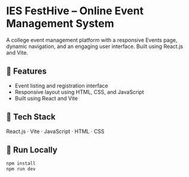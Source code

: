# IES FestHive – Online Event Management System

A college event management platform with a responsive Events page, dynamic navigation, and an engaging user interface. Built using React.js and Vite.

## 🔧 Features
- Event listing and registration interface
- Responsive layout using HTML, CSS, and JavaScript
- Built using React and Vite

## 🚀 Tech Stack
React.js · Vite · JavaScript · HTML · CSS

## 📂 Run Locally
```bash
npm install
npm run dev

